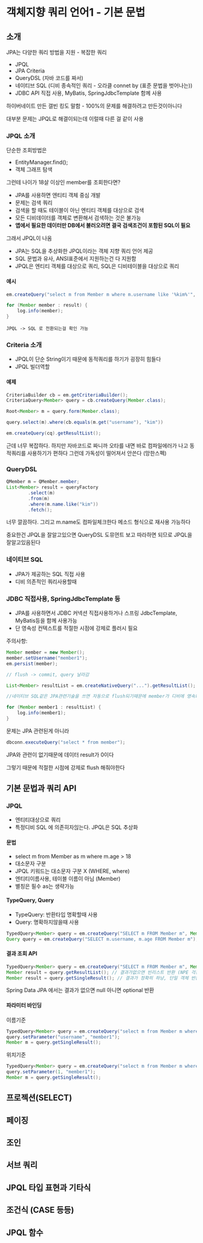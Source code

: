 # 객체지향 쿼리 언어1 - 기본 문법

## 소개

JPA는 다양한 쿼리 방법을 지원 - 복잡한 쿼리

- JPQL
- JPA Criteria
- QueryDSL (자바 코드를 짜서)
- 네이티브 SQL (디비 종속적인 쿼리 - 오라클 connet by (표준 문법을 벗어나는))
- JDBC API 직접 사용, MyBatis, SpringJdbcTemplate 함께 사용

하이버네이트 만든 갤빈 킹도 말함 - 100%의 문제를 해결하려고 만든것이아니다

대부분 문제는 JPQL로 해결이되는데 이럴때 다른 걸 같이 사용

### JPQL 소개

단순한 조회방법은
- EntityManager.find();
- 객체 그래프 탐색

그런테 나이가 18살 이상인 member를 조회한다면?

- JPA를 사용하면 엔티티 객체 중심 개발
- 문제는 검색 쿼리
- 검색을 할 때도 테이블이 아닌 엔티티 객체를 대상으로 검색
- 모든 디비데이터를 객체로 변환해서 검색하는 것은 불가능
- **앱에서 필요한 데이터만 DB에서 불러오려면 결국 검색조건이 포함된 SQL이 필요**

그래서 JPQL이 나옴

- JPA는 SQL을 추상화한 JPQL이라는 객체 지향 쿼리 언어 제공
- SQL 문법과 유사, ANSI표준에서 지원하는건 다 지원함
- JPQL은 엔티티 객체를 대상으로 쿼리, SQL은 디비테이블을 대상으로 쿼리

#### 예시

```java
em.createQuery("select m from Member m where m.username like '%kim%'", Member.class).getResultList();

for (Member member : result) {
	log.info(member);
}
```
```
JPQL -> SQL 로 전환되는걸 확인 가능
```

### Criteria 소개

- JPQL이 단순 String이기 때문에 동적쿼리를 하기가 굉장히 힘들다
- JPQL 빌더역할

#### 예제
```java
CriteriaBuilder cb = em.getCriteriaBuilder();
CriteriaQuery<Member> query = cb.createQuery(Member.class);

Root<Member> m = query.form(Member.class);

query.select(m).where(cb.equals(m.get("username"), "kim"))

em.createQuery(cq).getResultList();
```

근데 너무 복잡하다.
하지만 자바코드로 짜니까 오타를 내면 바로 컴파일에러가 나고 동적쿼리를 사용하기가 편하다
그런데 가독성이 떨어져서 안쓴다 (망한스펙)

### QueryDSL

```java
QMember m = QMember.member;
List<Member> result = queryFactory
		.select(m)
		.from(m)
		.where(m.name.like("kim"))
		.fetch();
```

너무 깔끔하다.
그리고 m.name도 컴파일체크한다
메소드 형식으로 재사용 가능하다

중요한건 JPQL을 잘알고있으면 QueryDSL 도뮤먼트 보고 따라하면 되므로 JPQL을 잘알고있음된다

### 네이티브 SQL

- JPA가 제공하는 SQL 직접 사용
- 디비 의존적인 쿼리사용할때

### JDBC 직접사용, SpringJdbcTemplate 등

- JPA를 사용하면서 JDBC 커넥션 직접사용하거나 스프링 JdbcTemplate, MyBatis등을 함께 사용가능
- 단 영속성 컨텍스트를 적절한 시점에 강제로 플러시 필요

주의사항:
```java
Member member = new Member();
member.setUsername("member1");
em.persist(member);

// flush -> commit, query 날라감

List<Member> resultList = em.createNativeQuery("...").getResultList();

//네이티브 SQL같은 JPA관련기술을 쓰면 자동으로 flush되기때문에 member가 디비에 영속화되고 createNativeQuery를 사용하는데 문제가없다

for (Member member1 : resultList) {
	log.info(member1);
}
```
문제는 JPA 관련된게 아니라
```java
dbconn.executeQuery("select * from member");
```
JPA와 관련이 없기때문에 데이터 result가 0이다

그렇기 때문에 적절한 시점에 강제로 flush 해줘야한다


## 기본 문법과 쿼리 API

### JPQL
- 엔티티대상으로 쿼리
- 특정디비 SQL 에 의존히자읺는다. JPQL은 SQL 추상화

#### 문법

- select m from Member as m where m.age > 18
- 대소문자 구분
- JPQL 키워드는 대소문자 구분 X (WHERE, where)
- 엔티티이름사용, 테이블 이름이 아님 (Member)
- 별칭은 필수 as는 생략가능

#### TypeQuery, Query

- TypeQuery: 반환타입 명확할때 사용
- Query: 명확하지않을때 사용

```java
TypedQuery<Member> query = em.createQuery("SELECT m FROM Member m", Member.class);
Query query = em.createQuery("SELECT m.username, m.age FROM Member m");
```

#### 결과 조회 API

```java
TypedQuery<Member> query = em.createQuery("SELECT m FROM Member m", Member.class);
Member result = query.getResultList(); // 결과가없으면 빈리스트 반환 (NPE 걱정 X)
Member result = query.getSingleResult(); // 결과가 정확히 하낭, 단일 객체 반환, 결과없을떄 결과2개이상일때  exception 발생
```
Spring Data JPA 에서는 결과가 없으면 null 아니면 optional 반환 

#### 파라미터 바인딩

이름기준
```java
TypedQuery<Member> query = em.createQuery("select m from Member m where m.username = :username", Member.class);
query.setParameter("username", "member1");
Member m = query.getSingleResult();
```

위치기준
```java
TypedQuery<Member> query = em.createQuery("select m from Member m where m.username = ?1", Member.class);
query.setParameter(1, "member1");
Member m = query.getSingleResult();
```

## 프로젝션(SELECT)

## 페이징

## 조인

## 서브 쿼리

## JPQL 타입 표현과 기타식

## 조건식 (CASE 등등)

## JPQL 함수
